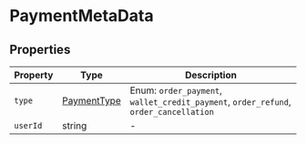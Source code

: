 # PaymentMetaData

## Properties

| Property | Type | Description |
|----------|------|-------------|
| `type` | [PaymentType](../enums/PaymentType.md) | Enum: `order_payment`, `wallet_credit_payment`, `order_refund`, `order_cancellation` |
| `userId` | string | - |
